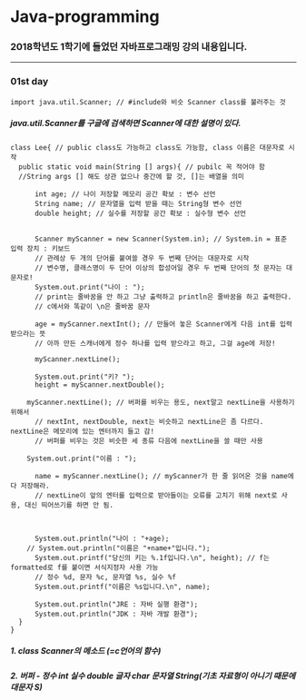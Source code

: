 # Java-programming

### 2018학년도 1학기에 들었던 자바프로그래밍 강의 내용입니다.
***

### 01st day

    import java.util.Scanner; // #include와 비슷 Scanner class를 불러주는 것
    
##### java.util.Scanner를 구글에 검색하면 Scanner에 대한 설명이 있다.

    class Lee{ // public class도 가능하고 class도 가능함, class 이름은 대문자로 시작
	  public static void main(String [] args){ // pubilc 꼭 적어야 함
	  //String args [] 해도 상관 없으나 중간에 할 것, []는 배열을 의미
		
		  int age; // 나이 저장할 메모리 공간 확보 : 변수 선언
		  String name; // 문자열을 입력 받을 때는 String형 변수 선언
		  double height; // 실수를 저장할 공간 확보 : 실수형 변수 선언
		
		
		  Scanner myScanner = new Scanner(System.in); // System.in = 표준 입력 장치 : 키보드
		  // 관례상 두 개의 단어를 붙여쓸 경우 두 번째 단어는 대문자로 시작
		  // 변수명, 클래스명이 두 단어 이상의 합성어일 경우 두 번째 단어의 첫 문자는 대문자로!
		  System.out.print("나이 : ");
		  // print는 줄바꿈을 안 하고 그냥 출력하고 println은 줄바꿈을 하고 출력한다.
		  // c에서와 똑같이 \n은 줄바꿈 문자
		
		  age = myScanner.nextInt(); // 만들어 놓은 Scanner에게 다음 int를 입력받으라는 뜻
		  // 아까 만든 스캐너에게 정수 하나를 입력 받으라고 하고, 그걸 age에 저장!
		
		  myScanner.nextLine();
		
		  System.out.print("키? ");
		  height = myScanner.nextDouble();
		
	  	myScanner.nextLine(); // 버퍼를 비우는 용도, next말고 nextLine을 사용하기 위해서
		  // nextInt, nextDouble, next는 비슷하고 nextLine은 좀 다르다. nextLine은 메모리에 있는 엔터까지 들고 감!
		  // 버퍼를 비우는 것은 비슷한 세 종류 다음에 nextLine을 쓸 때만 사용
		
	  	System.out.print("이름 : ");
		
		  name = myScanner.nextLine(); // myScanner가 한 줄 읽어온 것을 name에다 저장해라.
		  // nextLine이 앞의 엔터를 입력으로 받아들이는 오류를 고치기 위해 next로 사용, 대신 띄어쓰기를 하면 안 됨.
		
		
		
		  System.out.println("나이 : "+age);
    	// System.out.println("이름은 "+name+"입니다.");
		  System.out.printf("당신의 키는 %.1f입니다.\n", height); // f는 formatted로 f를 붙이면 서식지정자 사용 가능
		  // 정수 %d, 문자 %c, 문자열 %s, 실수 %f 
		  System.out.printf("이름은 %s입니다.\n", name);
		
		  System.out.println("JRE : 자바 실행 환경");
		  System.out.println("JDK : 자바 개발 환경");
	  }
    }

##### 1. class Scanner의 메소드 (=c언어의 함수)
##### 2. 버퍼 - 정수 int 실수 double 글자 char 문자열 String(기초 자료형이 아니기 때문에 대문자 S)
